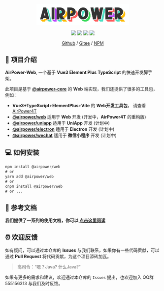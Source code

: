 <p align="center">
  <img width="300" src="./docs/airpower-bg.svg"/>
</p>

<p align="center">
  <img src="https://svg.hamm.cn?key=Lang&value=TypeScript&bg=green"/>
  <img src="https://svg.hamm.cn?key=Build&value=Vite"/>
  <img src="https://svg.hamm.cn?key=Base&value=Vue3"/>
  <img src="https://svg.hamm.cn?key=UI&value=ElementPlus"/>
</p>

<p align="center">
<a href="https://github.com/AirPowerTeam/AirPower-Web">Github</a> /
<a href="https://gitee.com/air-power/AirPower-Web">Gitee</a> /
<a href="https://www.npmjs.com/package/@airpower/web">NPM</a>
</p>

## 🎉 项目介绍

**AirPower-Web**, 一个基于 **Vue3** **Element Plus** **TypeScript** 的快速开发脚手架。

此项目是基于 **[@airpower-core](https://github.com/AirPowerTeam/AirPower-Core)** 的 **Web** 端实现，我们还提供了很多的工具包，例如：

- **Vue3+TypeScript+ElementPlus+Vite** 的 **Web开发工具包**，
  请查看 [AirPower4T](https://github.com/AirPowerTeam/AirPower4T)
- **[@airpower/web](https://www.npmjs.com/package/@airpower/web)** 适用于 **Web** 开发 (开发中，**AirPower4T** 的重构版)
- **[@airpower/uniapp](https://www.npmjs.com/package/@airpower/uniapp)** 适用于 **UniApp** 开发 (计划中)
- **[@airpower/electron](https://www.npmjs.com/package/@airpower/electron)** 适用于 **Electron** 开发 (计划中)
- **[@airpower/wechat](https://www.npmjs.com/package/@airpower/wechat)** 适用于 **微信小程序** 开发 (计划中)

## 💻 如何安装

```shell
npm install @airpower/web
# or
yarn add @airpower/web
# or
cnpm install @airpower/web
# or ...
```

## 📖 参考文档

**我们提供了一系列的使用文档，你可以 [点击这里阅读](docs/README.md)**

## ⏰ 欢迎反馈

如有疑问，可以通过本仓库的 **Issues** 与我们联系，如果你有一些代码贡献，可以通过 **Pull Request** 将代码贡献，为这个项目添砖加瓦。

> 高司令：“嗯？Java? 什么Java?”

如果有更多的需求和建议，欢迎通过本仓库的 `Issues` 提出，也欢迎加入 QQ群 555156313 与我们及时反馈。
